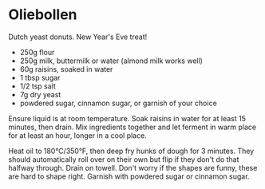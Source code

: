 # Oliebollen

Dutch yeast donuts. New Year's Eve treat!

- 250g flour
- 250g milk, buttermilk or water (almond milk works well)
- 60g raisins, soaked in water
- 1 tbsp sugar
- 1/2 tsp salt
- 7g dry yeast
- powdered sugar, cinnamon sugar, or garnish of your choice

Ensure liquid is at room temperature. Soak raisins in water for at least 15 minutes, then drain. Mix ingredients together and let ferment in warm place for at least an hour, longer in a cool place.

Heat oil to 180°C/350°F, then deep fry hunks of dough for 3 minutes. They should automatically roll over on their own but flip if they don't do that halfway through. Drain on towell. Don't worry if the shapes are funny, these are hard to shape right. Garnish with powdered sugar or cinnamon sugar.
